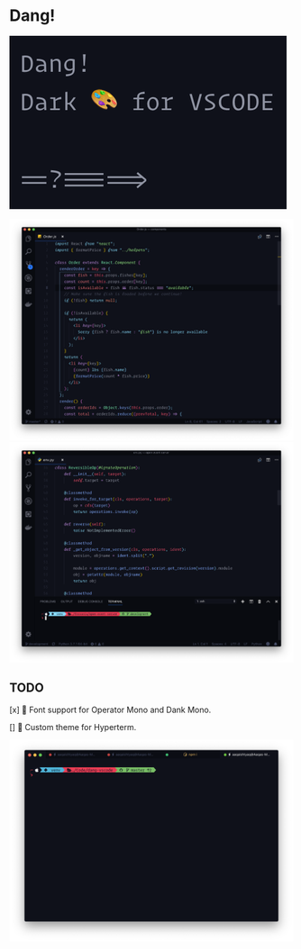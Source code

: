 # Dang!

![Logo](./images/logo.png)

![screenshot-react](./images/ss-react.png)
![screenshot-python](./images/ss-python.png)

## TODO
[x] 🚀  Font support for Operator Mono and Dank Mono.

[] 🔧  Custom theme for Hyperterm.

![screenshot-HyperTerm](./images/ss-hyper.png)